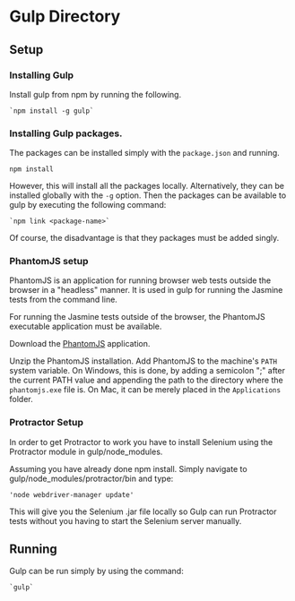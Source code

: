 # Gulp Directory

## Setup

### Installing Gulp

Install gulp from npm by running the following.

    `npm install -g gulp`

### Installing Gulp packages.

The packages can be installed simply with the `package.json` and running.

    npm install

However, this will install all the packages locally. Alternatively, they can be 
installed globally with the `-g` option. Then the packages can be
available to gulp by executing the following command:

    `npm link <package-name>`

Of course, the disadvantage is that they packages must be added singly.

### PhantomJS setup

PhantomJS is an application for running browser web tests outside the
browser in a "headless" manner. It is used in gulp for running the
Jasmine tests from the command line.

For running the Jasmine tests outside of the browser, the PhantomJS
executable application must be available.

Download the [PhantomJS](http://phantomjs.org/) application.

Unzip the PhantomJS installation. Add PhantomJS to the machine's `PATH` system
variable. On Windows, this is done, by adding a semicolon ";" after the
current PATH value and appending the path to the directory where the
`phantomjs.exe` file is. On Mac, it can be merely placed in the `Applications`
folder.

### Protractor Setup

In order to get Protractor to work you have to install Selenium using the
Protractor module in gulp/node_modules.

Assuming you have already done npm install. Simply navigate to
gulp/node_modules/protractor/bin and type:

    'node webdriver-manager update'

This will give you the Selenium .jar file locally so Gulp can run Protractor
tests without you having to start the Selenium server manually.

## Running

Gulp can be run simply by using the command:

    `gulp`
